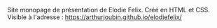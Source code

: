 Site monopage de présentation de Elodie Felix.
Créé en HTML et CSS.
Visible à l'adresse : https://arthurjoubin.github.io/elodiefelix/
